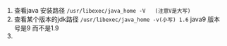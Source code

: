 1. 查看java 安装路径 `/usr/libexec/java_home -V   (注意V是大写)`     
1. 查看某个版本的jdk路径 `/usr/libexec/java_home -v(小写) 1.6`  java9 版本号是9 而不是1.9    
1. 
